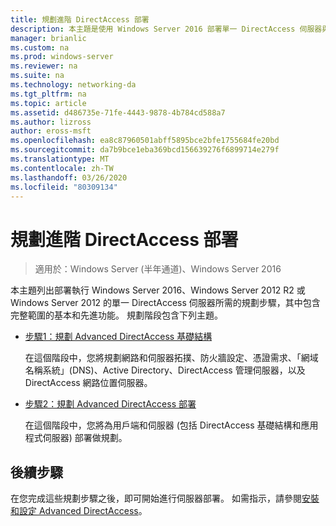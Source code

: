 ```yaml
---
title: 規劃進階 DirectAccess 部署
description: 本主題是使用 Windows Server 2016 部署單一 DirectAccess 伺服器與 Advanced Settings 指南的一部分
manager: brianlic
ms.custom: na
ms.prod: windows-server
ms.reviewer: na
ms.suite: na
ms.technology: networking-da
ms.tgt_pltfrm: na
ms.topic: article
ms.assetid: d486735e-71fe-4443-9878-4b784cd588a7
ms.author: lizross
author: eross-msft
ms.openlocfilehash: ea8c87960501abff5895bce2bfe1755684fe20bd
ms.sourcegitcommit: da7b9bce1eba369bcd156639276f6899714e279f
ms.translationtype: MT
ms.contentlocale: zh-TW
ms.lasthandoff: 03/26/2020
ms.locfileid: "80309134"
---
```

# <a name="plan-an-advanced-directaccess-deployment"></a>規劃進階 DirectAccess 部署

>適用於：Windows Server (半年通道)、Windows Server 2016

本主題列出部署執行 Windows Server 2016、Windows Server 2012 R2 或 Windows Server 2012 的單一 DirectAccess 伺服器所需的規劃步驟，其中包含完整範圍的基本和先進功能。 規劃階段包含下列主題。  
  
-   [步驟1：規劃 Advanced DirectAccess 基礎結構](da-adv-plan-s1-infrastructure.md)  
  
    在這個階段中，您將規劃網路和伺服器拓撲、防火牆設定、憑證需求、「網域名稱系統」(DNS)、Active Directory、DirectAccess 管理伺服器，以及 DirectAccess 網路位置伺服器。  
  
-   [步驟2：規劃 Advanced DirectAccess 部署](da-adv-plan-s2-deployments.md)  
  
    在這個階段中，您將為用戶端和伺服器 (包括 DirectAccess 基礎結構和應用程式伺服器) 部署做規劃。  
  
## <a name="next-step"></a>後續步驟  
在您完成這些規劃步驟之後，即可開始進行伺服器部署。 如需指示，請參閱[安裝和設定 Advanced DirectAccess](Install-and-Configure-Advanced-DirectAccess.md)。  
  


